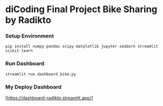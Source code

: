 # diCoding Final Project Bike Sharing by Radikto

### Setup Environment
```
pip install numpy pandas scipy matplotlib jupyter seaborn streamlit scikit-learn
```
  
 
### Run Dashboard
```
streamlit run dashboard_bike.py
```
### My Deploy Dashboard

[https://dashboard-radikto.streamlit.app/]


